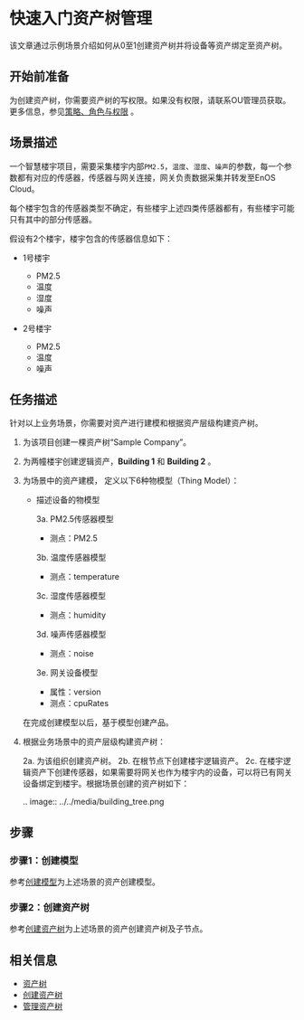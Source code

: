 # 快速入门资产树管理

该文章通过示例场景介绍如何从0至1创建资产树并将设备等资产绑定至资产树。

## 开始前准备

为创建资产树，你需要资产树的写权限。如果没有权限，请联系OU管理员获取。更多信息，参见[策略、角色与权限](/docs/iam/zh_CN/2.0.8/access_policy) 。

## 场景描述

一个智慧楼宇项目，需要采集楼宇内部`PM2.5`，`温度`、`湿度`、`噪声`的参数，每一个参数都有对应的传感器，传感器与网关连接，网关负责数据采集并转发至EnOS Cloud。

每个楼宇包含的传感器类型不确定，有些楼宇上述四类传感器都有，有些楼宇可能只有其中的部分传感器。

假设有2个楼宇，楼宇包含的传感器信息如下：

- 1号楼宇
  - PM2.5
  - 温度
  - 湿度
  - 噪声

- 2号楼宇
  - PM2.5
  - 温度
  - 噪声

## 任务描述

针对以上业务场景，你需要对资产进行建模和根据资产层级构建资产树。

1. 为该项目创建一棵资产树“Sample Company”。

2. 为两幢楼宇创建逻辑资产，**Building 1** 和 **Building 2** 。

3. 为场景中的资产建模， 定义以下6种物模型（Thing Model）：

   - 描述设备的物模型

     3a. PM2.5传感器模型

        - 测点：PM2.5

     3b. 温度传感器模型

        - 测点：temperature

     3c. 湿度传感器模型

        - 测点：humidity

     3d. 噪声传感器模型

        - 测点：noise

     3e. 网关设备模型

        - 属性：version
        - 测点：cpuRates

   在完成创建模型以后，基于模型创建产品。

3. 根据业务场景中的资产层级构建资产树：

   2a. 为该组织创建资产树。
   2b. 在根节点下创建楼宇逻辑资产。
   2c. 在楼宇逻辑资产下创建传感器，如果需要将网关也作为楼宇内的设备，可以将已有网关设备绑定到楼宇。根据场景创建的资产树如下：

   .. image:: ../../media/building_tree.png

## 步骤

### 步骤1：创建模型

参考[创建模型](../model/creating_model)为上述场景的资产创建模型。

### 步骤2：创建资产树

参考[创建资产树](creating_assettree)为上述场景的资产创建资产树及子节点。

## 相关信息

- [资产树](assettree_overview)
- [创建资产树](creating_assettree)
- [管理资产树](managing_assettree)


<!--end-->
